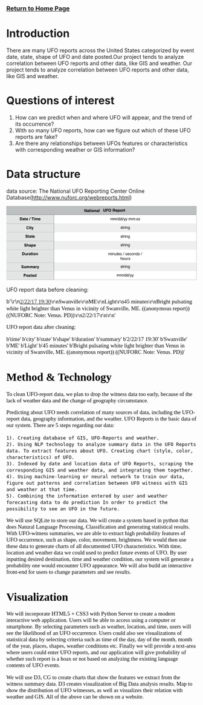 ### [Return to Home Page](https://jyan16.github.io/UFO/)

# Introduction

  There are many UFO reports across the United States categorized by event date, state, shape of UFO and date posted.Our project tends to analyze correlation between UFO reports and other data, like GIS and weather. Our project tends to analyze correlation between UFO reports and other data, like GIS and weather.

# Questions of interest

  1. How can we predict when and where UFO will appear, and the trend of its occurrence? 
  2. With so many UFO reports, how can we figure out which of these UFO reports are fake? 
  3. Are there any relationships between UFOs features or characteristics with corresponding weather or GIS information?
  
# Data structure

  data source: The National UFO Reporting Center Online Database(http://www.nuforc.org/webreports.html)
  
  ![Data structure](https://raw.githubusercontent.com/jyan16/UFO/master/docs/img/data%20structure.png)
  
  UFO report data before cleaning:
  
  b'<TR VALIGN=TOP>\\r\\n<TD><FONT style=FONT-SIZE:11pt FACE="Calibri" COLOR=#000000><A HREF=132/S132754.html>2/22/17 19:30</A></TD>\\r\\n<TD><FONT style=FONT-SIZE:11pt FACE="Calibri" COLOR=#000000>Swanville</TD>\\r\\n<TD><FONT style=FONT-SIZE:11pt FACE="Calibri" COLOR=#000000>ME</TD>\\r\\n<TD><FONT style=FONT-SIZE:11pt FACE="Calibri" COLOR=#000000>Light</TD>\\r\\n<TD><FONT style=FONT-SIZE:11pt FACE="Calibri" COLOR=#000000>45 minutes</TD>\\r\\n<TD><FONT style=FONT-SIZE:11pt FACE="Calibri" COLOR=#000000>Bright pulsating white light brighter than Venus in vicinity of Swanville, ME.  ((anonymous report)) ((NUFORC Note:  Venus.  PD))</TD>\\r\\n<TD><FONT style=FONT-SIZE:11pt FACE="Calibri" COLOR=#000000>2/22/17</TD>\\r\\n\\r\\n</TR>'
  
  UFO report data after cleaning:
  
  b'time'		b'city'		b'state'	b'shape'	b'duration'	b'summary'
  b'2/22/17 19:30'	b'Swanville'	b'ME'		b'Light'	b'45 minutes'	b'Bright pulsating white light brighter than Venus in vicinity of Swanville, ME.  ((anonymous report)) ((NUFORC Note:  Venus.  PD))' 
  
# Method & Technology

  To clean UFO-report data, we plan to drop the witness data too early, because of the lack of weather data and the change of geography circumstance. 

  Predicting about UFO needs correlation of many sources of data, including the UFO-report data, geography information, and the weather. UFO Reports is the basic data of our system. There are 5 steps regarding our data: 
  
	1). Creating database of GIS, UFO-Reports and weather.	
	2). Using NLP technology to analyze summary data in the UFO Reports data. To extract features about UFO. Creating chart (style, color, characteristics) of UFO. 
	3). Indexed by date and location data of UFO Reports, scraping the corresponding GIS and weather data, and integrating them together. 
	4). Using machine-learning or neural network to train our data, figure out patterns and correlation between UFO witness with GIS and weather at that time. 
	5). Combining the information entered by user and weather forecasting data to do prediction In order to predict the possibility to see an UFO in the future. 
  
  We will use SQLite to store our data. We will create a system based in python that does Natural Language Processing, Classification and generating statistical results. With UFO-witness summaries, we are able to extract high probability features of UFO occurrence, such as shape, color, movement, brightness. We would then use these data to generate charts of all documented UFO characteristics. With time, location and weather data we could used to predict future events of UFO. By user inputting desired destination, time and weather condition, our system will generate a probability one would encounter UFO appearance. We will also build an interactive front-end for users to change parameters and see results.
  
# Visualization

  We will incorporate HTML5 + CSS3 with Python Server to create a modern interactive web application. Users will be able to access using a computer or smartphone. By selecting parameters such as weather, location, and time, users will see the likelihood of an UFO occurrence. Users could also see visualizations of statistical data by selecting criteria such as time of the day, day of the month, month of the year, places, shapes, weather conditions etc. Finally we will provide a text-area where users could enter UFO reports, and our application will give probability of whether such report is a hoax or not based on analyzing the existing language contents of UFO events.
	
  We will use D3, CG to create charts that show the features we extract from the witness summary data. D3 creates visualization of Big Data analysis results. Map to show the distribution of UFO witnesses, as well as visualizes their relation with weather and GIS. All of the above can be shown on a website. 
